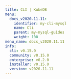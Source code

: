 ```yaml
---
title: CLI | KubeDB
menu:
  docs_v2020.11.11:
    identifier: my-cli-mysql
    name: Cli
    parent: my-mysql-guides
    weight: 100
menu_name: docs_v2020.11.11
info:
  cli: v0.15.0
  community: v0.15.0
  enterprise: v0.2.0
  installer: v0.15.0
  version: v2020.11.11
---
```


